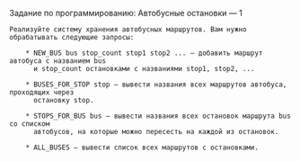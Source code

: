 Задание по программированию: Автобусные остановки — 1

	Реализуйте систему хранения автобусных маршрутов. Вам нужно обрабатывать следующие запросы:

		* NEW_BUS bus stop_count stop1 stop2 ... — добавить маршрут автобуса с названием bus 
		  и stop_count остановками с названиями stop1, stop2, ...
		  
		* BUSES_FOR_STOP stop — вывести названия всех маршрутов автобуса, проходящих через 
		  остановку stop.
		  
        * STOPS_FOR_BUS bus — вывести названия всех остановок маршрута bus со списком 
		  автобусов, на которые можно пересесть на каждой из остановок.
		  
		* ALL_BUSES — вывести список всех маршрутов с остановками.